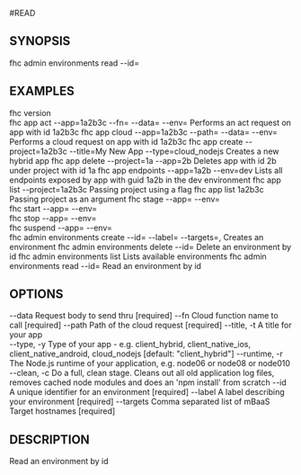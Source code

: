 #READ

## SYNOPSIS
 fhc admin environments read --id=<id>

## EXAMPLES
  fhc version                                                                                                        
  fhc app act --app=1a2b3c --fn=<serverside Function> --data=<data to send> --env=<environment>                      Performs an act request on app with id 1a2b3c
  fhc app cloud --app=1a2b3c --path=<serverside path from root> --data=<Data to send> --env=<environment>            Performs a cloud request on app with id 1a2b3c
  fhc app create --project=1a2b3c --title=My New App --type=cloud_nodejs                                             Creates a new hybrid app
  fhc app delete --project=1a --app=2b                                                                               Deletes app with id 2b under project with id 1a
  fhc app endpoints --app=1a2b --env=dev                                                                             Lists all endpoints exposed by app with guid 1a2b in the dev environment
  fhc app list --project=1a2b3c                                                                                      Passing project using a flag
  fhc app list 1a2b3c                                                                                                Passing project as an argument
  fhc stage --app=<appGuid> --env=<environmentName>                                                                  
  fhc start --app=<appGuid> --env=<environmentName>                                                                  
  fhc stop --app=<appGuid> --env=<environmentName>                                                                   
  fhc suspend --app=<appGuid> --env=<environmentName>                                                                
  fhc admin environments create --id=<environment id> --label=<label> --targets=<mbaasTargetId1>,<mbaasTargetId2>    Creates an environment
  fhc admin environments delete --id=<environment id>                                                                Delete an environment by id
  fhc admin environments list                                                                                        Lists available environments
  fhc admin environments read --id=<id>                                                                              Read an environment by id


## OPTIONS
  --data         Request body to send thru                                                                                                             [required]
  --fn           Cloud function name to call                                                                                                           [required]
  --path         Path of the cloud request                                                                                                             [required]
  --title, -t    A title for your app                                                                                                                
  --type, -y     Type of your app - e.g. client_hybrid, client_native_ios, client_native_android, cloud_nodejs                                         [default: "client_hybrid"]
  --runtime, -r  The Node.js runtime of your application, e.g. node06 or node08 or node010                                                           
  --clean, -c    Do a full, clean stage. Cleans out all old application log files, removes cached node modules and does an 'npm install' from scratch
  --id           A unique identifier for an environment                                                                                                [required]
  --label        A label describing your environment                                                                                                   [required]
  --targets      Comma separated list of mBaaS Target hostnames                                                                                        [required]

## DESCRIPTION

Read an environment by id